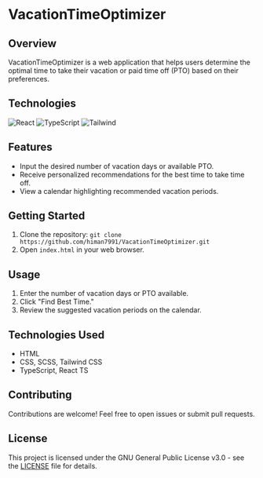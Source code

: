 # VacationTimeOptimizer

## Overview

VacationTimeOptimizer is a web application that helps users determine the optimal time to take their vacation or paid time off (PTO) based on their preferences.

## Technologies

![React](https://img.shields.io/badge/frontend-react-61DBFB?style=flat&logo=react)
![TypeScript](https://img.shields.io/badge/frontend-ts-blue?style=flat&logo=typescript)
![Tailwind](https://img.shields.io/badge/frontend-tailwind-00C4C4?style=flat&logo=tailwindcss)

## Features

-   Input the desired number of vacation days or available PTO.
-   Receive personalized recommendations for the best time to take time off.
-   View a calendar highlighting recommended vacation periods.

## Getting Started

1. Clone the repository: `git clone https://github.com/himan7991/VacationTimeOptimizer.git`
2. Open `index.html` in your web browser.

## Usage

1. Enter the number of vacation days or PTO available.
2. Click "Find Best Time."
3. Review the suggested vacation periods on the calendar.

## Technologies Used

-   HTML
-   CSS, SCSS, Tailwind CSS
-   TypeScript, React TS

## Contributing

Contributions are welcome! Feel free to open issues or submit pull requests.

## License

This project is licensed under the GNU General Public License v3.0 - see the [LICENSE](LICENSE) file for details.
